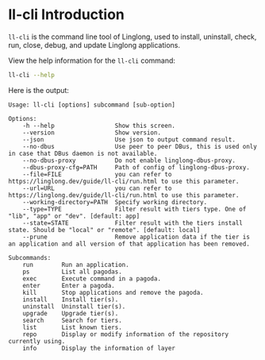 <!--
SPDX-FileCopyrightText: 2023 UnionTech Software Technology Co., Ltd.

SPDX-License-Identifier: LGPL-3.0-or-later
-->

# ll-cli Introduction

`ll-cli` is the command line tool of Linglong, used to install, uninstall, check, run, close, debug, and update Linglong applications.

View the help information for the `ll-cli` command:

```bash
ll-cli --help
```

Here is the output:

```text
Usage: ll-cli [options] subcommand [sub-option]

Options:
    -h --help                 Show this screen.
    --version                 Show version.
    --json                    Use json to output command result.
    --no-dbus                 Use peer to peer DBus, this is used only in case that DBus daemon is not available.
    --no-dbus-proxy           Do not enable linglong-dbus-proxy.
    --dbus-proxy-cfg=PATH     Path of config of linglong-dbus-proxy.
    --file=FILE               you can refer to https://linglong.dev/guide/ll-cli/run.html to use this parameter.
    --url=URL                 you can refer to https://linglong.dev/guide/ll-cli/run.html to use this parameter.
    --working-directory=PATH  Specify working directory.
    --type=TYPE               Filter result with tiers type. One of "lib", "app" or "dev". [default: app]
    --state=STATE             Filter result with the tiers install state. Should be "local" or "remote". [default: local]
    --prune                   Remove application data if the tier is an application and all version of that application has been removed.

Subcommands:
    run        Run an application.
    ps         List all pagodas.
    exec       Execute command in a pagoda.
    enter      Enter a pagoda.
    kill       Stop applications and remove the pagoda.
    install    Install tier(s).
    uninstall  Uninstall tier(s).
    upgrade    Upgrade tier(s).
    search     Search for tiers.
    list       List known tiers.
    repo       Display or modify information of the repository currently using.
    info       Display the information of layer
```
